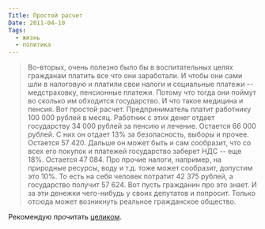 ```yaml
---
Title: Простой расчет
Date: 2011-04-10
Tags:
  - жизнь
  - политика
---
```


> Во-вторых, очень полезно было бы в воспитательных целях гражданам платить все что они заработали. И чтобы они сами шли в налоговую и платили свои налоги и социальные платежи -- медстраховку, пенсионные платежи. Потому что тогда они поймут во сколько им обходится государство. И что такое медицина и пенсия.
Вот простой расчет. Предприниматель платит работнику 100 000 рублей в месяц. Работник с этих денег отдает государству 34 000 рублей за пенсию и лечение. Остается 66 000 рублей. С них он отдает 13% за безопасность, выборы и прочее. Остается 57 420. Дальше он может быть и сам сообразит, что со всех его покупок и платежей государство заберет НДС -- еще 18%. Остается 47 084. Про прочие налоги, например, на природные ресурсы, воду и т.д. тоже может сообразит, допустим это 10%. То есть на себя человек потратит 42 375 рублей, а государство получит 57 624. Вот пусть гражданин про это знает. И за эти денежки чего-нибудь у своих депутатов и попросит. Только отсюда может возникнуть реальное гражданское общество.

Рекомендую прочитать [целиком](http://muacre.livejournal.com/112168.html).
